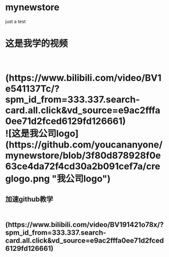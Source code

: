 # mynewstore
just a test<br>
 <h1>这是我学的视频<h1><br>(https://www.bilibili.com/video/BV1e541137Tc/?spm_id_from=333.337.search-card.all.click&vd_source=e9ac2fffa0ee71d2fced6129fd126661)<br>
 ![这是我公司logo](https://github.com/youcananyone/mynewstore/blob/3f80d878928f0e63ce4da72f4cd30a2b091cef7a/creglogo.png "我公司logo")<br>
<h2>加速github教学<h2><br>(https://www.bilibili.com/video/BV191421o78x/?spm_id_from=333.337.search-card.all.click&vd_source=e9ac2fffa0ee71d2fced6129fd126661)<br>
